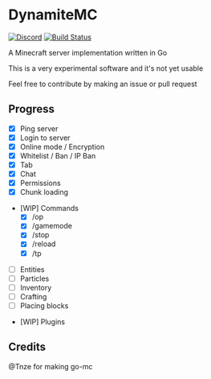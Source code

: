 # DynamiteMC
[![Discord](https://img.shields.io/discord/1141080135878070362?logo=discord)](https://discord.gg/5Yz2dR4pQj) [![Build Status](https://img.shields.io/endpoint.svg?url=https%3A%2F%2Factions-badge.atrox.dev%2Foq-x%2FGoCraft%2Fbadge%3Fref%3Dmain&style=flat)](https://actions-badge.atrox.dev/oq-x/GoCraft/goto?ref=main)

A Minecraft server implementation written in Go

This is a very experimental software and it's not yet usable

Feel free to contribute by making an issue or pull request

## Progress
- [x] Ping server
- [x] Login to server
- [x] Online mode / Encryption
- [x] Whitelist / Ban / IP Ban
- [x] Tab
- [x] Chat
- [x] Permissions
- [x] Chunk loading
- [WIP] Commands
    - [x] /op
    - [x] /gamemode
    - [x] /stop
    - [x] /reload
    - [x] /tp
- [ ] Entities
- [ ] Particles
- [ ] Inventory
- [ ] Crafting
- [ ] Placing blocks 
- [WIP] Plugins

## Credits 
@Tnze for making go-mc
